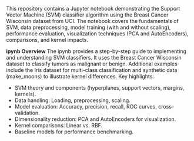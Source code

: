 This repository contains a Jupyter notebook demonstrating the Support Vector Machine (SVM) classifier algorithm using the Breast Cancer Wisconsin dataset from UCI. The notebook covers the fundamentals of SVM, data preprocessing, model training (with and without scaling), performance evaluation, visualization techniques (PCA and AutoEncoders), comparisons, and kernel impacts.

**ipynb Overview**
The ipynb provides a step-by-step guide to implementing and understanding SVM classifiers. It uses the Breast Cancer Wisconsin dataset to classify tumors as malignant or benign. Additional examples include the Iris dataset for multi-class classification and synthetic data (make_moons) to illustrate kernel differences.
Key highlights:

* SVM theory and components (hyperplanes, support vectors, margins, kernels).
* Data handling: Loading, preprocessing, scaling.
* Model evaluation: Accuracy, precision, recall, ROC curves, cross-validation.
* Dimensionality reduction: PCA and AutoEncoders for visualization.
* Kernel comparisons: Linear vs. RBF.
* Baseline models for performance benchmarking.
